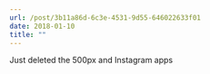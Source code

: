 ```yaml
---
url: /post/3b11a86d-6c3e-4531-9d55-646022633f01
date: 2018-01-10
title: ""
---
```


Just deleted the 500px and Instagram apps